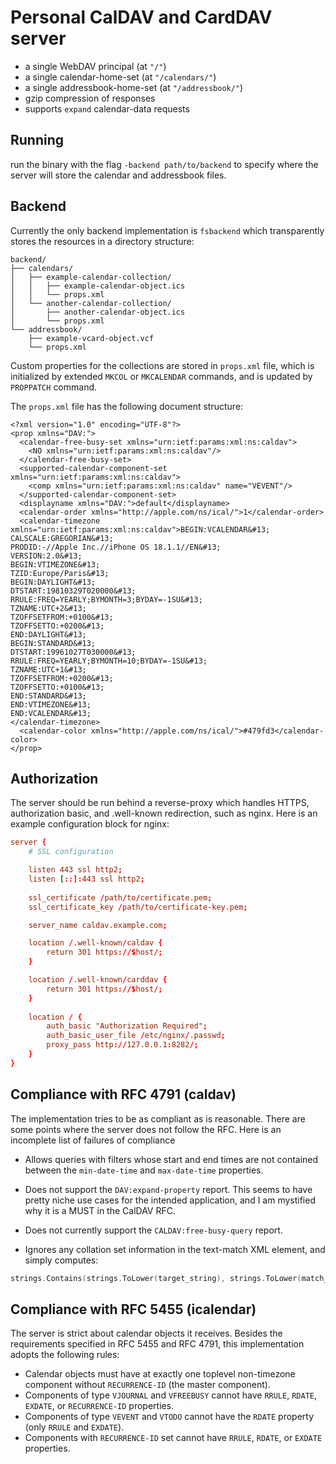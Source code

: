 # Personal CalDAV and CardDAV server

- a single WebDAV principal (at `"/"`)
- a single calendar-home-set (at `"/calendars/"`)
- a single addressbook-home-set (at `"/addressbook/"`)
- gzip compression of responses
- supports `expand` calendar-data requests

## Running

run the binary with the flag `-backend path/to/backend` to specify where the server will store the calendar and addressbook files.

## Backend

Currently the only backend implementation is `fsbackend` which transparently stores the resources in a directory structure:

```
backend/
├── calendars/
│   ├── example-calendar-collection/
│   │   ├── example-calendar-object.ics
│   │   └── props.xml
│   └── another-calendar-collection/
│       ├── another-calendar-object.ics
│       └── props.xml
└── addressbook/
    ├── example-vcard-object.vcf
    └── props.xml
```

Custom properties for the collections are stored in `props.xml` file, which is initialized by extended `MKCOL` or `MKCALENDAR` commands, and is updated by `PROPPATCH` command.

The `props.xml` file has the following document structure:

```text/xml
<?xml version="1.0" encoding="UTF-8"?>
<prop xmlns="DAV:">
  <calendar-free-busy-set xmlns="urn:ietf:params:xml:ns:caldav">
    <NO xmlns="urn:ietf:params:xml:ns:caldav"/>
  </calendar-free-busy-set>
  <supported-calendar-component-set xmlns="urn:ietf:params:xml:ns:caldav">
    <comp xmlns="urn:ietf:params:xml:ns:caldav" name="VEVENT"/>
  </supported-calendar-component-set>
  <displayname xmlns="DAV:">default</displayname>
  <calendar-order xmlns="http://apple.com/ns/ical/">1</calendar-order>
  <calendar-timezone xmlns="urn:ietf:params:xml:ns:caldav">BEGIN:VCALENDAR&#13;
CALSCALE:GREGORIAN&#13;
PRODID:-//Apple Inc.//iPhone OS 18.1.1//EN&#13;
VERSION:2.0&#13;
BEGIN:VTIMEZONE&#13;
TZID:Europe/Paris&#13;
BEGIN:DAYLIGHT&#13;
DTSTART:19810329T020000&#13;
RRULE:FREQ=YEARLY;BYMONTH=3;BYDAY=-1SU&#13;
TZNAME:UTC+2&#13;
TZOFFSETFROM:+0100&#13;
TZOFFSETTO:+0200&#13;
END:DAYLIGHT&#13;
BEGIN:STANDARD&#13;
DTSTART:19961027T030000&#13;
RRULE:FREQ=YEARLY;BYMONTH=10;BYDAY=-1SU&#13;
TZNAME:UTC+1&#13;
TZOFFSETFROM:+0200&#13;
TZOFFSETTO:+0100&#13;
END:STANDARD&#13;
END:VTIMEZONE&#13;
END:VCALENDAR&#13;
</calendar-timezone>
  <calendar-color xmlns="http://apple.com/ns/ical/">#479fd3</calendar-color>
</prop>
```

## Authorization

The server should be run behind a reverse-proxy which handles HTTPS, authorization basic, and .well-known redirection, such as nginx. Here is an example configuration block for nginx:

```conf
server {
	# SSL configuration

	listen 443 ssl http2;
	listen [::]:443 ssl http2;
	
	ssl_certificate /path/to/certificate.pem;
	ssl_certificate_key /path/to/certificate-key.pem;

	server_name caldav.example.com;

	location /.well-known/caldav {
		return 301 https://$host/;
	}

	location /.well-known/carddav {
		return 301 https://$host/;
	}
	
	location / {
		auth_basic "Authorization Required";
		auth_basic_user_file /etc/nginx/.passwd;
		proxy_pass http://127.0.0.1:8282/;
	}
}
```

## Compliance with RFC 4791 (caldav)

The implementation tries to be as compliant as is reasonable. There are some points where the server does not follow the RFC. Here is an incomplete list of failures of compliance

- Allows queries with filters whose start and end times are not contained between the `min-date-time` and `max-date-time` properties.

- Does not support the `DAV:expand-property` report. This seems to have pretty niche use cases for the intended application, and I am mystified why it is a MUST in the CalDAV RFC.

- Does not currently support the `CALDAV:free-busy-query` report.

- Ignores any collation set information in the text-match XML element, and simply computes:
```go
strings.Contains(strings.ToLower(target_string), strings.ToLower(match_string))
``` 

## Compliance with RFC 5455 (icalendar)

The server is strict about calendar objects it receives. Besides the requirements specified in RFC 5455 and RFC 4791, this implementation adopts the following rules:

- Calendar objects must have at exactly one toplevel non-timezone component without `RECURRENCE-ID` (the master component).
- Components of type `VJOURNAL` and `VFREEBUSY` cannot have `RRULE`, `RDATE`, `EXDATE`, or `RECURRENCE-ID` properties.
- Components of type `VEVENT` and `VTODO` cannot have the `RDATE` property (only `RRULE` and `EXDATE`).
- Components with `RECURRENCE-ID` set cannot have `RRULE`, `RDATE`, or `EXDATE` properties.

